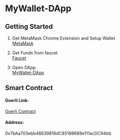 # MyWallet-DApp

## Getting Started

1. Get MetaMask Chrome Extension and Setup Wallet <br />
[MetaMask](https://chrome.google.com/webstore/detail/metamask/nkbihfbeogaeaoehlefnkodbefgpgknn?hl=de)

2. Get Funds from faucet <br />
[Faucet](https://faucets.chain.link/)

3. Open DApp <br />
[MyWallet-DApp](https://mipa23.github.io/MyWallet/)

## Smart Contract

#### Goerli Link:
[Goerli Contract](https://goerli.etherscan.io/address/0x7baa703ebb48639816dc85198689e111acdc94bb)

#### Address:
0x7bAa703ebb48639816dC85198689e111acDC94bb